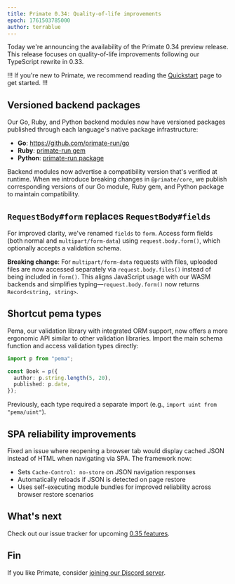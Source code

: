 ```yaml
---
title: Primate 0.34: Quality-of-life improvements
epoch: 1761503785000
author: terrablue
---
```


Today we're announcing the availability of the Primate 0.34 preview
release. This release focuses on quality-of-life improvements following
our TypeScript rewrite in 0.33.

!!!
If you're new to Primate, we recommend reading the [Quickstart] page to
get started.
!!!

## Versioned backend packages

Our Go, Ruby, and Python backend modules now have versioned packages
published through each language's native package infrastructure:

- **Go**: https://github.com/primate-run/go
- **Ruby**: [primate-run gem](https://rubygems.org/gems/primate-run)
- **Python**: [primate-run package](https://pypi.org/project/primate-run)

Backend modules now advertise a compatibility version that's verified at
runtime. When we introduce breaking changes in `@primate/core`, we
publish corresponding versions of our Go module, Ruby gem, and Python
package to maintain compatibility.

## `RequestBody#form` replaces `RequestBody#fields`

For improved clarity, we've renamed `fields` to `form`. Access form
fields (both normal and `multipart/form-data`) using
`request.body.form()`, which optionally accepts a validation schema.

**Breaking change**: For `multipart/form-data` requests with files,
uploaded files are now accessed separately via `request.body.files()`
instead of being included in `form()`. This aligns JavaScript usage with
our WASM backends and simplifies typing—`request.body.form()` now
returns `Record<string, string>`.

## Shortcut pema types

Pema, our validation library with integrated ORM support, now offers a
more ergonomic API similar to other validation libraries. Import the
main schema function and access validation types directly:

```ts
import p from "pema";

const Book = p({
  author: p.string.length(5, 20),
  published: p.date,
});
```

Previously, each type required a separate import (e.g.,
`import uint from "pema/uint"`).

## SPA reliability improvements

Fixed an issue where reopening a browser tab would display cached JSON
instead of HTML when navigating via SPA. The framework now:
- Sets `Cache-Control: no-store` on JSON navigation responses
- Automatically reloads if JSON is detected on page restore
- Uses self-executing module bundles for improved reliability across
  browser restore scenarios

## What's next

Check out our issue tracker for upcoming [0.35 features].

## Fin

If you like Primate, consider [joining our Discord server][discord].

[Quickstart]: /docs/quickstart
[discord]: https://discord.gg/RSg4NNwM4f
[0.35 features]: https://github.com/primate-run/primate/milestone/7
